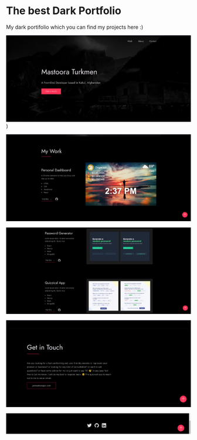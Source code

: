 # The best Dark Portfolio

My dark portifolio which you can find my projects here :)

![Alt text](./screenshots/image.png))

![Alt text](./screenshots/image-1.png)

![Alt text](./screenshots/image-2.png)

![Alt text](./screenshots/image-3.png)

![Alt text](image-4.png)